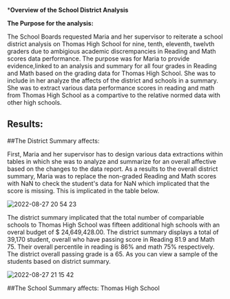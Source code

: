 ***Overview of the School District Analysis**

**The Purpose for the analysis:**

  The School Boards requested Maria and her supervisor to reiterate a school district analysis on Thomas High School for nine, tenth, eleventh, twelvth graders due to ambigious academic discrempancies in Reading and Math scores data performance. The purpose was for Maria to provide evidence,linked to an analysis and summary for all four grades in Reading and Math based on the grading data for Thomas High School. She was to include in her analyze the affects of the district and schools in a summary. She was to extract various data performance scores in reading and math from Thomas High School as a compartive to the relative normed data with other high schools. 
  
  ## Results:
  ##The District Summary affects:
 
 First, Maria and her supervisor has to design various data extractions within tables in which she was to analyze and summarize for an overall affective based on the changes to the data report.
 As a results to the overall district summary, Maria was to replace the non-graded Reading and Math scores with NaN to check the student's data for NaN which implicated that the score is missing. This is implicated in the table below. 

  ![2022-08-27 20 54 23](https://user-images.githubusercontent.com/107796290/187053228-e02397a8-dfc0-4c10-81b9-785b3d01c104.png)

The district summary implicated that the total number of compariable schools to Thomas High School was fifteen additional high schools with an overal budget of $ 24,649,428.00. The district summary displays a total of 39,170 student, overall who have passing score in Reading 81.9 and Math 75. Their overall percentile in reading is 86% and math 75% respectively. The district overall passing grade is a 65. 
 As you can view a sample of the students based on district summary. 

![2022-08-27 21 15 42](https://user-images.githubusercontent.com/107796290/187053541-7fa6eb43-cdb5-4899-bf38-ac988f3d318f.png)

##The School Summary affects: Thomas High School 
